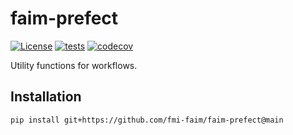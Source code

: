 # faim-prefect

[![License](https://img.shields.io/badge/License-BSD_3--Clause-blue.svg)](https://opensource.org/licenses/BSD-3-Clause)
[![tests](https://github.com/fmi-faim/faim-prefect/workflows/tests/badge.svg)](https://github.com/fmi-faim/faim-prefect/actions)
[![codecov](https://codecov.io/gh/fmi-faim/faim-prefect/branch/main/graph/badge.svg)](https://codecov.io/gh/fmi-faim/faim-prefect)

Utility functions for workflows.

## Installation

```shell
pip install git+https://github.com/fmi-faim/faim-prefect@main
```
